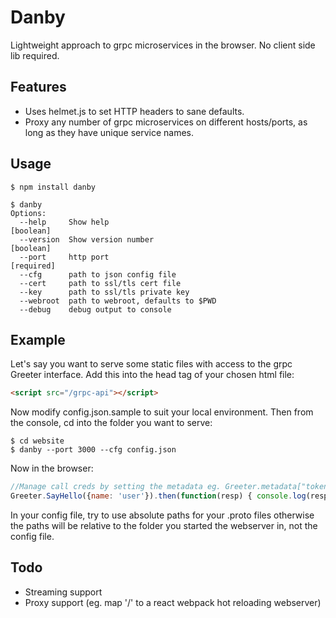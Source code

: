 Danby
===================

Lightweight approach to grpc microservices in the browser. No client side lib required.


Features
--------
* Uses helmet.js to set HTTP headers to sane defaults.
* Proxy any number of grpc microservices on different hosts/ports, as long as they have unique service names.


Usage
--------
```shell
$ npm install danby

$ danby
Options:
  --help     Show help                                                 [boolean]
  --version  Show version number                                       [boolean]
  --port     http port                                                [required]
  --cfg      path to json config file
  --cert     path to ssl/tls cert file
  --key      path to ssl/tls private key 
  --webroot  path to webroot, defaults to $PWD 
  --debug    debug output to console 
```


Example
-------
Let's say you want to serve some static files with access to the grpc Greeter interface.
Add this into the head tag of your chosen html file:

```html
<script src="/grpc-api"></script>
```

Now modify config.json.sample to suit your local environment. Then from the console, cd into the folder you want to serve:

```shell
$ cd website
$ danby --port 3000 --cfg config.json
```

Now in the browser: 

```js
//Manage call creds by setting the metadata eg. Greeter.metadata["token"] = ...
Greeter.SayHello({name: 'user'}).then(function(resp) { console.log(resp); });
```

In your config file, try to use absolute paths for your .proto files otherwise the paths will be relative to the folder you started the webserver in, not the config file.


Todo
------
* Streaming support
* Proxy support (eg. map '/' to a react webpack hot reloading webserver)
